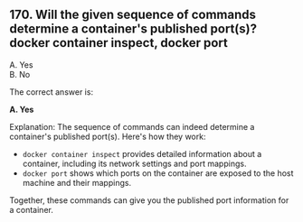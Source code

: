 ## 170. Will the given sequence of commands determine a container's published port(s)? docker container inspect, docker port
A. Yes  
B. No  

The correct answer is:

**A. Yes**

Explanation:
The sequence of commands can indeed determine a container's published port(s). Here's how they work:

- `docker container inspect` provides detailed information about a container, including its network settings and port mappings.
- `docker port` shows which ports on the container are exposed to the host machine and their mappings.

Together, these commands can give you the published port information for a container.
